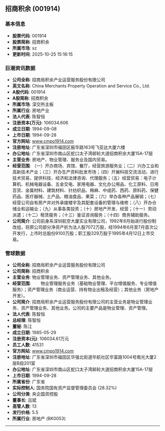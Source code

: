 ## 招商积余 (001914)

### 基本信息

- **股票代码**: 001914
- **股票简称**: 招商积余
- **所属市场**: sz
- **更新时间**: 2025-10-25 15:16:15

### 巨潮资讯数据

- **公司全称**: 招商局积余产业运营服务股份有限公司
- **英文名称**: China Merchants Property Operation and Service Co., Ltd.
- **A股代码**: 001914
- **A股简称**: 招商积余
- **所属市场**: 深交所主板
- **所属行业**: 房地产业
- **法人代表**: 陈智恒
- **注册资本(万元)**: 106034.606
- **成立日期**: 1994-09-08
- **上市日期**: 1994-09-28
- **官方网站**: www.cmpo1914.com
- **注册地址**: 广东省深圳市福田区振华路163号飞亚达大厦六楼
- **办公地址**: 广东省深圳市南山区蛇口太子湾邮轮大道招商积余大厦15A-17层
- **主营业务**: 房地产、物业管理、服务业及国内贸易。
- **经营范围**: （一）开办商场、宾馆、餐厅，经营旅游服务业；（二）兴办工业和高新技术产业；（三）开办生产资料批发市场；（四）开展科技交流活动，进行技术贸易，提供科技、经济和法律咨询、代理服务；（五）经营贸易：电子计算机、机械电器设备、五金交电、家用电器、文化办公用品、化工原料、日用百货、金属材料、建筑材料、针纺织品、棉麻、中成药、西药、原料药、保健药品、医疗器械、土产品、粮油食品、果菜；（六）举办各种产品展销；（七）经营公司自有房产并对外承接楼宇及其配套设备的管理与维修；（八）开办仓储业和运输业；（九）从事各类投资；（十）房地产开发、经营；（十一）劳动派遣；（十二）租赁服务；（十三）鉴证咨询服务；（十四）商务辅助服务。
- **公司简介**: 公司前身系深圳航空大厦实业有限公司，1992年8月始进行股份制改组，将原公司部分净资产折为法人股7072万股，经1994年6月至7月首次公开发行，上市时总股份9100万股；职工股329万股于1995年4月12日上市交易。

### 雪球数据

- **公司全称**: 招商局积余产业运营服务股份有限公司
- **公司简称**: 招商积余
- **主营业务**: 物业管理业务、资产管理业务、其他业务。
- **经营范围**: 　　物业管理服务业务（基础物业管理、平台增值服务、专业增值服务）；资产管理业务（商业运营、持有物业出租及经营）；其他业务（房地产开发）。
- **公司简介**: 招商局积余产业运营服务股份有限公司的主营业务是物业管理业务、资产管理业务、其他业务。公司的主要产品是物业管理、资产管理。
- **法人代表**: 陈智恒
- **总经理**: 陈智恒
- **董秘**: 陈江
- **成立日期**: 1985-05-29
- **注册资本(元)**: 106034.61万元
- **员工人数**: 41531
- **官方网站**: www.cmpo1914.com
- **注册地址**: 广东省深圳市福田区华强北街道华航社区华富路1004号南光大厦2层B段201室
- **办公地址**: 广东省深圳市南山区蛇口太子湾邮轮大道招商积余大厦15A-17层
- **上市日期**: 1994-09-28
- **所属省份**: 广东省
- **实际控制人**: 国务院国有资产监督管理委员会 (28.32%)
- **公司分类**: 央企国资控股
- **董事长**: 吕斌
- **高管人数**: 13
- **发行价格**: 5.5
- **所属行业**: 房地产 (BK0053)

---